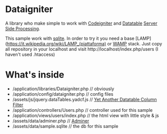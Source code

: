 # Dataigniter
A library who make simple to work with [Codeigniter](https://codeigniter.com/) and [Datatable](https://www.datatables.net/) [Server Side Processing](https://www.datatables.net/examples/server_side/).

This sample work with [sqlite](https://sqlite.org/). In order to try it you need a base [LAMP](https://it.wikipedia.org/wiki/LAMP_(piattaforma) or [WAMP](https://it.wikipedia.org/wiki/WAMP) stack. Just copy all repository in your localhost and visit http://localhost/index.php/users (I haven't used .htaccess)

# What's inside
* /application/libraries/Dataigniter.php // obviously
* /application/config/dataigniter.php // config files
* /assets/js/jquery.dataTables.yadcf.js // [Yet Another Datatable Column Filter](https://github.com/vedmack/yadcf)
* /application/controllers/Users.php // controller used for this sample
* /application/views/users/index.php // the html view with little style & js
* /assets/data/adminer.php // [Adminer](https://www.adminer.org/)
* /assets/data/sample.sqlite // the db for this sample
